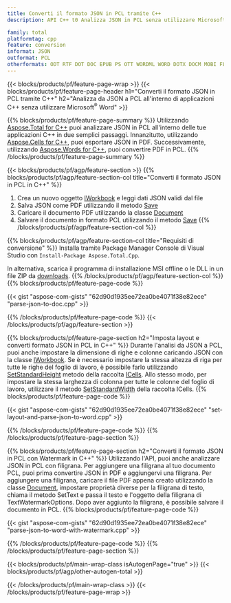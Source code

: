 ```yaml
---
title: Converti il formato JSON in PCL tramite C++
description: API C++ t0 Analizza JSON in PCL senza utilizzare Microsoft Word

family: total
platformtag: cpp
feature: conversion
informat: JSON
outformat: PCL
otherformats: ODT RTF DOT DOC EPUB PS OTT WORDML WORD DOTX DOCM MOBI FLATOPC CHM
---
```

{{< blocks/products/pf/feature-page-wrap >}}
{{< blocks/products/pf/feature-page-header h1="Converti il formato JSON in PCL tramite C++" h2="Analizza da JSON a PCL all'interno di applicazioni C++ senza utilizzare Microsoft<sup>&reg;</sup> Word" >}}

{{% blocks/products/pf/feature-page-summary %}}
Utilizzando [Aspose.Total for C++](https://products.aspose.com/total/cpp/) puoi analizzare JSON in PCL all'interno delle tue applicazioni C++ in due semplici passaggi. Innanzitutto, utilizzando [Aspose.Cells for C++](https://products.aspose.com/cells/cpp/), puoi esportare JSON in PDF. Successivamente, utilizzando [Aspose.Words for C++](https://products.aspose.com/words/cppp/), puoi convertire PDF in PCL. 
{{% /blocks/products/pf/feature-page-summary  %}}

{{< blocks/products/pf/agp/feature-section >}}
{{% blocks/products/pf/agp/feature-section-col title="Converti il formato JSON in PCL in C++" %}}
1. Crea un nuovo oggetto [IWorkbook](https://reference.aspose.com/cells/cpp/class/aspose.cells.i_workbook) e leggi dati JSON validi dal file
2. Salva JSON come PDF utilizzando il metodo [Save](https://reference.aspose.com/cells/cpp/class/aspose.cells.i_workbook#a9460f52a2dec8f4bf623a4905167d997)
3. Caricare il documento PDF utilizzando la classe [Document](https://reference.aspose.com/words/cpp/class/aspose.words.document)
4. Salvare il documento in formato PCL utilizzando il metodo [Save](https://reference.aspose.com/words/cpp/class/aspose.words.document#save_string_saveformat)
{{% /blocks/products/pf/agp/feature-section-col %}}

{{% blocks/products/pf/agp/feature-section-col title="Requisiti di conversione" %}}
Installa tramite Package Manager Console di Visual Studio con ```Install-Package Aspose.Total.Cpp```.

In alternativa, scarica il programma di installazione MSI offline o le DLL in un file ZIP da [downloads](https://releases.aspose.com/total/cpp).
{{% /blocks/products/pf/agp/feature-section-col %}}
{{% blocks/products/pf/feature-page-code %}}

{{< gist "aspose-com-gists" "62d90d1935ee72ea0be4071f38e82ece" "parse-json-to-doc.cpp" >}}



{{% /blocks/products/pf/feature-page-code %}}
{{< /blocks/products/pf/agp/feature-section >}}

{{% blocks/products/pf/feature-page-section  h2="Imposta layout e converti formato JSON in PCL in C++" %}}
Durante l'analisi da JSON a PCL, puoi anche impostare la dimensione di righe e colonne caricando JSON con la classe [IWorkbook](https://reference.aspose.com/cells/cpp/class/aspose.cells.i_workbook). Se è necessario impostare la stessa altezza di riga per tutte le righe del foglio di lavoro, è possibile farlo utilizzando [SetStandardHeight](https://reference.aspose.com/cells/cpp/class/aspose.cells.i_cell#a0b79a3163e2b601aa1b6a6a1e3f1467f ) metodo della raccolta [ICells](https://reference.aspose.com/cells/cpp/class/aspose.cells.i_cell). Allo stesso modo, per impostare la stessa larghezza di colonna per tutte le colonne del foglio di lavoro, utilizzare il metodo [SetStandardWidth](https://reference.aspose.com/cells/cpp/class/aspose.cells.i_cell#a48f5dbccc3bf4bb9e6e882094b500bd7) della raccolta ICells.
{{% blocks/products/pf/feature-page-code %}}

{{< gist "aspose-com-gists" "62d90d1935ee72ea0be4071f38e82ece" "set-layout-and-parse-json-to-word.cpp" >}}

{{% /blocks/products/pf/feature-page-code  %}}
{{% /blocks/products/pf/feature-page-section %}}

{{% blocks/products/pf/feature-page-section  h2="Converti il formato JSON in PCL con Watermark in C++" %}}
Utilizzando l'API, puoi anche analizzare JSON in PCL con filigrana. Per aggiungere una filigrana al tuo documento PCL, puoi prima convertire JSON in PDF e aggiungervi una filigrana. Per aggiungere una filigrana, caricare il file PDF appena creato utilizzando la classe [Document](https://reference.aspose.com/words/cpp/class/aspose.words.document), impostare proprietà diverse per la filigrana di testo,
chiama il metodo SetText e passa il testo e l'oggetto della filigrana di TextWatermarkOptions. Dopo aver aggiunto la filigrana, è possibile salvare il documento in PCL.
{{% blocks/products/pf/feature-page-code %}}

{{< gist "aspose-com-gists" "62d90d1935ee72ea0be4071f38e82ece" "parse-json-to-word-with-watermark.cpp" >}}

{{% /blocks/products/pf/feature-page-code  %}}
{{% /blocks/products/pf/feature-page-section %}}

{{< blocks/products/pf/main-wrap-class isAutogenPage="true" >}}
{{< blocks/products/pf/agp/other-autogen-total >}}

{{< /blocks/products/pf/main-wrap-class >}}
{{< /blocks/products/pf/feature-page-wrap >}}